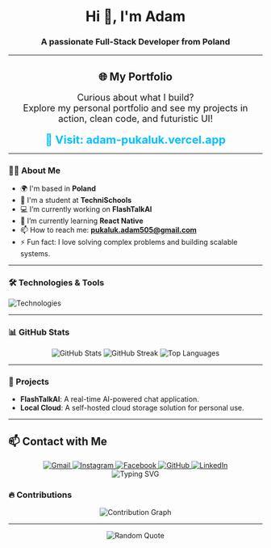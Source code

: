 <h1 align="center">Hi 👋, I'm Adam</h1>
<h3 align="center">A passionate Full-Stack Developer from Poland</h3>


---
<h2 align="center">🌐 My Portfolio</h2>

<p align="center" style="font-size: 18px;">
  Curious about what I build?<br/>
  Explore my personal portfolio and see my projects in action, clean code, and futuristic UI!
</p>

<p align="center">
  <a href="https://adam-pukaluk.vercel.app" target="_blank" style="text-decoration: none;">
    <strong>
      <span style="font-size: 22px; color: #00BFFF;">🚀 Visit: adam-pukaluk.vercel.app</span>
    </strong>
  </a>
</p>

---

### 👨‍💻 About Me

- 🌍 I'm based in **Poland**
- 🏫 I'm a student at **TechniSchools**
- 💻 I’m currently working on **FlashTalkAI** 
- 🌱 I’m currently learning **React Native**
- 📫 How to reach me: **pukaluk.adam505@gmail.com**
- ⚡ Fun fact: I love solving complex problems and building scalable systems.


---

### 🛠️ Technologies & Tools

<p align="left">
  <img src="https://skillicons.dev/icons?i=js,ts,react,html,css,py,cpp,php,flask,git,linux,nodejs,mysql,postgres,photoshop,illustrator,xd" alt="Technologies" />
</p>

---

### 📊 GitHub Stats

<p align="center">
  <img src="https://github-readme-stats.vercel.app/api?username=adam903PL&show_icons=true&theme=dark&hide_border=true" alt="GitHub Stats" />
  <img src="https://github-readme-streak-stats.herokuapp.com/?user=adam903PL&theme=dark&hide_border=true" alt="GitHub Streak" />
  <img src="https://github-readme-stats.vercel.app/api/top-langs/?username=adam903PL&layout=compact&theme=dark&hide_border=true" alt="Top Languages" />
</p>

---

### 🚀 Projects

- **FlashTalkAI**: A real-time AI-powered chat application.
- **Local Cloud**: A self-hosted cloud storage solution for personal use.


---
## 📫 Contact with Me

<div align="center">
  <a href="mailto:pukaluk.adam505@gmail.com" target="_blank">
    <img src="https://img.shields.io/badge/Gmail-D14836?style=for-the-badge&logo=gmail&logoColor=white" alt="Gmail"/>
  </a>
  <a href="https://www.instagram.com/adam_pukaluk903/" target="_blank">
    <img src="https://img.shields.io/badge/Instagram-E4405F?style=for-the-badge&logo=instagram&logoColor=white" alt="Instagram"/>
  </a>
  <a href="https://www.facebook.com/adam.pukaluk.3/" target="_blank">
    <img src="https://img.shields.io/badge/Facebook-1877F2?style=for-the-badge&logo=facebook&logoColor=white" alt="Facebook"/>
  </a>
  <a href="https://github.com/adam903PL" target="_blank">
    <img src="https://img.shields.io/badge/GitHub-181717?style=for-the-badge&logo=github&logoColor=white" alt="GitHub"/>
  </a>
  <a href="https://www.linkedin.com/in/adam-pukaluk-339058298" target="_blank">
    <img src="https://img.shields.io/badge/LinkedIn-0077B5?style=for-the-badge&logo=linkedin&logoColor=white" alt="LinkedIn"/>
  </a>
</div>

<div align="center">
  <img src="https://readme-typing-svg.demolab.com?font=Fira+Code&size=20&pause=1000&color=00FF00&center=true&vCenter=true&width=435&lines=Let's+connect!;Feel+free+to+reach+out!+%F0%9F%91%8B" alt="Typing SVG"/>
</div>

### 🔥 Contributions

<p align="center">
  <img src="https://github-readme-activity-graph.vercel.app/graph?username=adam903PL&theme=github-dark&hide_border=true" alt="Contribution Graph" />
</p>

---

<p align="center">
  <img src="https://quotes-github-readme.vercel.app/api?type=horizontal&theme=dark" alt="Random Quote" />
</p>
